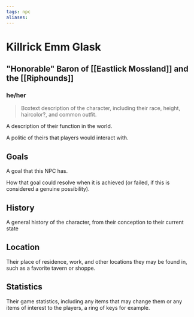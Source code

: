 ```yaml
---
tags: npc
aliases:
---
```

# Killrick Emm Glask
## "Honorable" Baron of [[Eastlick Mossland]] and the [[Riphounds]]
### he/her

> Boxtext description of the character, including their race, height, haircolor?, and common outfit.

A description of their function in the world.

A politic of theirs that players would interact with.

## Goals
A goal that this NPC has.

How that goal could resolve when it is achieved (or failed, if this is considered a genuine possibility).

## History
A general history of the character, from their conception to their current state

## Location
Their place of residence, work, and other locations they may be found in, such as a favorite tavern or shoppe.

## Statistics
Their game statistics, including any items that may change them or any items of interest to the players, a ring of keys for example.